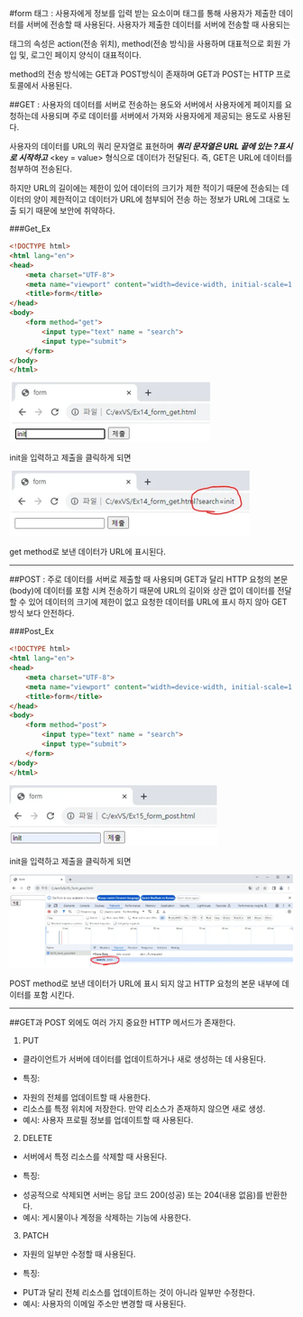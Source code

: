 #form 태그 : 
사용자에게 정보를 입력 받는 요소이며 태그를 통해 사용자가 제출한 데이터를 서버에 전송할 때 사용된다. 
사용자가 제출한 데이터를 서버에 전송할 때 사용되는 <form>태그의 속성은 action(전송 위치), method(전송 방식)을 사용하며 대표적으로 회원 가입 및, 로그인 페이지 양식이 대표적이다. 

method의 전송 방식에는 GET과 POST방식이 존재하며 GET과 POST는 HTTP 프로토콜에서 사용된다.

##GET : 
사용자의 데이터를 서버로 전송하는 용도와 서버에서 사용자에게 페이지를 요청하는데 사용되며 주로 데이터를 서버에서 가져와 사용자에게 제공되는 용도로 사용된다. 

사용자의 데이터를 URL의 쿼리 문자열로 표현하며 ***쿼리 문자열은 URL 끝에 있는 ?표시로 시작하고*** <key = value> 형식으로 데이터가 전달된다. 즉, GET은 URL에 데이터를 첨부하여 전송된다.

하지만 URL의 길이에는 제한이 있어 데이터의 크기가 제한 적이기 때문에 전송되는 데이터의 양이 제한적이고 데이터가 URL에 첨부되어 전송 하는 정보가 URL에 그대로 노출 되기 때문에 보안에 취약하다.

###Get_Ex

```html
<!DOCTYPE html>
<html lang="en">
<head>
    <meta charset="UTF-8">
    <meta name="viewport" content="width=device-width, initial-scale=1.0">
    <title>form</title>
</head>
<body>
    <form method="get">
        <input type="text" name = "search">
        <input type="submit">
    </form>
</body>
</html>
```
![alt text](./img/form.img/init_get.png)

init을 입력하고 제출을 클릭하게 되면 

![alt text](./img/form.img/init_get_result.png)

get method로 보낸 데이터가 URL에 표시된다.
___

##POST : 
주로 데이터를 서버로 제출할 때 사용되며 GET과 달리 HTTP 요청의 본문(body)에 데이터를 포함 시켜 전송하기 때문에
URL의 길이와 상관 없이 데이터를 전달할 수 있어 데이터의 크기에 제한이 없고 요청한 데이터를 URL에 표시 하지 않아
GET 방식 보다 안전하다.

###Post_Ex

```html
<!DOCTYPE html>
<html lang="en">
<head>
    <meta charset="UTF-8">
    <meta name="viewport" content="width=device-width, initial-scale=1.0">
    <title>form</title>
</head>
<body>
    <form method="post">
        <input type="text" name = "search">
        <input type="submit">
    </form>
</body>
</html>
```

![alt text](./img/form.img/init_post.png)

init을 입력하고 제출을 클릭하게 되면

![alt text](./img/form.img/init_post_result.png)

POST method로 보낸 데이터가 URL에 표시 되지 않고 HTTP 요청의 본문 내부에 데이터를 포함 시킨다.

___
##GET과 POST 외에도 여러 가지 중요한 HTTP 메서드가 존재한다.

1. PUT
- 클라이언트가 서버에 데이터를 업데이트하거나 새로 생성하는 데 사용된다.
* 특징:
- 자원의 전체를 업데이트할 때 사용한다.
- 리소스를 특정 위치에 저장한다. 만약 리소스가 존재하지 않으면 새로 생성.
- 예시: 사용자 프로필 정보를 업데이트할 때 사용된다.

2. DELETE
- 서버에서 특정 리소스를 삭제할 때 사용된다.
* 특징: 
- 성공적으로 삭제되면 서버는 응답 코드 200(성공) 또는 204(내용 없음)를 반환한다.
- 예시: 게시물이나 계정을 삭제하는 기능에 사용한다.

3. PATCH
- 자원의 일부만 수정할 때 사용된다.
* 특징: 
- PUT과 달리 전체 리소스를 업데이트하는 것이 아니라 일부만 수정한다.
- 예시: 사용자의 이메일 주소만 변경할 때 사용된다.
